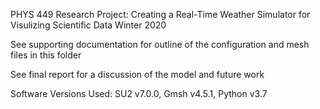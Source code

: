 PHYS 449 Research Project: Creating a Real-Time Weather Simulator for Visulizing Scientific Data
Winter 2020

See supporting documentation for outline of the configuration and mesh files in this folder

See final report for a discussion of the model and future work

Software Versions Used: SU2 v7.0.0, Gmsh v4.5.1, Python v3.7
